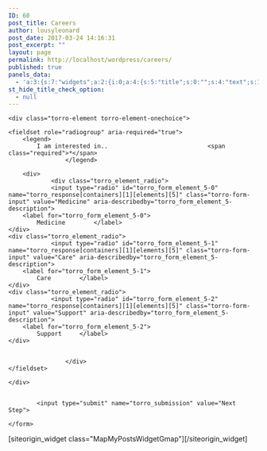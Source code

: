 ```yaml
---
ID: 60
post_title: Careers
author: lousyleonard
post_date: 2017-03-24 14:16:31
post_excerpt: ""
layout: page
permalink: http://localhost/wordpress/careers/
published: true
panels_data:
  - 'a:3:{s:7:"widgets";a:2:{i:0;a:4:{s:5:"title";s:0:"";s:4:"text";s:15:"[form id="139"]";s:6:"filter";b:0;s:11:"panels_info";a:7:{s:5:"class";s:14:"WP_Widget_Text";s:3:"raw";b:0;s:4:"grid";i:0;s:4:"cell";i:0;s:2:"id";i:0;s:9:"widget_id";s:36:"54245f86-4faa-40c8-a9fc-dc9a468f46c4";s:5:"style";a:1:{s:18:"background_display";s:4:"tile";}}}i:1;a:11:{s:5:"title";s:21:"Map of all Careers...";s:6:"region";s:4:"auto";s:8:"taxonomy";s:8:"post_tag";s:6:"parent";s:0:"";s:7:"maptype";s:7:"roadmap";s:14:"maptypecontrol";s:4:"true";s:10:"infowindow";s:4:"true";s:6:"target";s:5:"_self";s:5:"width";i:500;s:6:"height";i:600;s:11:"panels_info";a:7:{s:5:"class";s:20:"MapMyPostsWidgetGmap";s:3:"raw";b:0;s:4:"grid";i:0;s:4:"cell";i:1;s:2:"id";i:1;s:9:"widget_id";s:36:"d76f8a9d-5b67-4861-a035-fbaabb6e7fd2";s:5:"style";a:1:{s:18:"background_display";s:4:"tile";}}}}s:5:"grids";a:1:{i:0;a:2:{s:5:"cells";i:2;s:5:"style";a:0:{}}}s:10:"grid_cells";a:2:{i:0;a:4:{s:4:"grid";i:0;s:5:"index";i:0;s:6:"weight";d:0.5;s:5:"style";a:0:{}}i:1;a:4:{s:4:"grid";i:0;s:5:"index";i:1;s:6:"weight";d:0.5;s:5:"style";a:0:{}}}}'
st_hide_title_check_option:
  - null
---
```

<div id="pl-60"  class="panel-layout" ><div id="pg-60-0"  class="panel-grid panel-no-style" ><div id="pgc-60-0-0"  class="panel-grid-cell"  data-weight="0.5" ><div id="panel-60-0-0-0" class="so-panel widget widget_text panel-first-child panel-last-child" data-index="0" data-style="{&quot;background_display&quot;:&quot;tile&quot;}" >			<div class="textwidget"><form id="torro-form-139" class="torro-form" action="/wordpress/wp-admin/post.php" method="post" enctype="multipart/form-data" novalidate>
	<input type="hidden" name="_wpnonce" value="aa5095a404"><input type="hidden" name="torro_form_id" value="139">
			<input type="hidden" name="torro_response[container_id]" value="1">

	<div class="torro-element torro-element-onechoice">
	
	<fieldset role="radiogroup" aria-required="true">
		<legend>
			I am interested in..							<span class="required">*</span>
					</legend>

		<div>
				<div class="torro_element_radio">
				<input type="radio" id="torro_form_element_5-0" name="torro_response[containers][1][elements][5]" class="torro-form-input" value="Medicine" aria-describedby="torro_form_element_5-description">
		<label for="torro_form_element_5-0">
			Medicine		</label>
	</div>
	<div class="torro_element_radio">
				<input type="radio" id="torro_form_element_5-1" name="torro_response[containers][1][elements][5]" class="torro-form-input" value="Care" aria-describedby="torro_form_element_5-description">
		<label for="torro_form_element_5-1">
			Care		</label>
	</div>
	<div class="torro_element_radio">
				<input type="radio" id="torro_form_element_5-2" name="torro_response[containers][1][elements][5]" class="torro-form-input" value="Support" aria-describedby="torro_form_element_5-description">
		<label for="torro_form_element_5-2">
			Support		</label>
	</div>

			
					</div>
	</fieldset>

	</div>
	
	
			<input type="submit" name="torro_submission" value="Next Step">
	
	</form>
</div>
		</div></div><div id="pgc-60-0-1"  class="panel-grid-cell"  data-weight="0.5" ><div id="panel-60-0-1-0" class="so-panel widget widget_mapmypostswidgetgmap widget_mmp_gmap panel-first-child panel-last-child" data-index="1" data-style="{&quot;background_display&quot;:&quot;tile&quot;}" >[siteorigin_widget class="MapMyPostsWidgetGmap"]<input type="hidden" value="{&quot;instance&quot;:{&quot;title&quot;:&quot;Map of all Careers...&quot;,&quot;region&quot;:&quot;auto&quot;,&quot;taxonomy&quot;:&quot;post_tag&quot;,&quot;parent&quot;:&quot;&quot;,&quot;maptype&quot;:&quot;roadmap&quot;,&quot;maptypecontrol&quot;:&quot;true&quot;,&quot;infowindow&quot;:&quot;true&quot;,&quot;target&quot;:&quot;_self&quot;,&quot;width&quot;:500,&quot;height&quot;:600},&quot;args&quot;:{&quot;before_widget&quot;:&quot;&lt;div id=\&quot;panel-60-0-1-0\&quot; class=\&quot;so-panel widget widget_mapmypostswidgetgmap widget_mmp_gmap panel-first-child panel-last-child\&quot; data-index=\&quot;1\&quot; data-style=\&quot;{&amp;quot;background_display&amp;quot;:&amp;quot;tile&amp;quot;}\&quot; &gt;&quot;,&quot;after_widget&quot;:&quot;&lt;\/div&gt;&quot;,&quot;before_title&quot;:&quot;&lt;h3 class=\&quot;widget-title\&quot;&gt;&quot;,&quot;after_title&quot;:&quot;&lt;\/h3&gt;&quot;,&quot;widget_id&quot;:&quot;widget-0-1-0&quot;}}" />[/siteorigin_widget]</div></div></div></div>